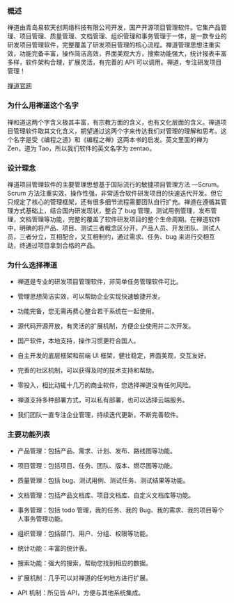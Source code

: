 ### 概述

禅道由青岛易软天创网络科技有限公司开发，国产开源项目管理软件。它集产品管理、项目管理、质量管理、文档管理、组织管理和事务管理于一体，是一款专业的研发项目管理软件，完整覆盖了研发项目管理的核心流程。禅道管理思想注重实效，功能完备丰富，操作简洁高效，界面美观大方，搜索功能强大，统计报表丰富多样，软件架构合理，扩展灵活，有完善的 API 可以调用。禅道，专注研发项目管理！

[禅道官网](https://www.zentao.net/)

### 为什么用禅道这个名字

禅和道这两个字含义极其丰富，有宗教方面的含义，也有文化层面的含义。禅道项目管理软件取其文化含义，期望通过这两个字来传达我们对管理的理解和思考。这个名字是受《编程之道》和《编程之禅》这两本书的启发。英文里面的禅为 Zen，道为 Tao，所以我们软件的英文名字为 zentao。

### 设计理念

禅道项目管理软件的主要管理思想基于国际流行的敏捷项目管理方法 —Scrum。Scrum 方法注重实效，操作性强，非常适合软件研发项目的快速迭代开发。但它只规定了核心的管理框架，还有很多细节流程需要团队自行扩充。禅道在遵循其管理方式基础上，结合国内研发现状，整合了 bug 管理，测试用例管理，发布管理，文档管理等功能，完整的覆盖了软件研发项目的整个生命周期。在禅道软件中，明确的将产品、项目、测试三者概念区分开，产品人员、开发团队、测试人员，三者分立，互相配合，又互相制约，通过需求、任务、bug 来进行交相互动，终通过项目拿到合格的产品。

### 为什么选择禅道

- 禅道是专业的研发项目管理软件，非简单任务管理软件可比。

- 管理思想简洁实效，可以帮助企业实现快速敏捷开发。

- 功能完备，您无需再费心整合若干系统在一起使用。

- 源代码开源开放，有灵活的扩展机制，方便企业使用并二次开发。

- 国产软件，本地支持，操作习惯更符合国人。

- 自主开发的底层框架和前端 UI 框架，健壮稳定，界面美观，交互友好。

- 完善的社区机制，可以获得及时的技术支持和帮助。

- 零投入，相比动辄十几万的商业软件，您选择禅道没有任何风险。

- 禅道支持多种部署方式，可以私有部署，也可以选择云端服务。

- 我们团队一直专注企业管理，持续迭代更新，不断完善软件。

### 主要功能列表

- 产品管理：包括产品、需求、计划、发布、路线图等功能。

- 项目管理：包括项目、任务、团队、版本、燃尽图等功能。

- 质量管理：包括 bug、测试用例、测试任务、测试结果等功能。

- 文档管理：包括产品文档库、项目文档库、自定义文档库等功能。

- 事务管理：包括 todo 管理，我的任务、我的 Bug、我的需求、我的项目等个人事务管理功能。

- 组织管理：包括部门、用户、分组、权限等功能。

- 统计功能：丰富的统计表。

- 搜索功能：强大的搜索，帮助您找到相应的数据。

- 扩展机制：几乎可以对禅道的任何地方进行扩展。

- API 机制：所见皆 API，方便与其他系统集成。
